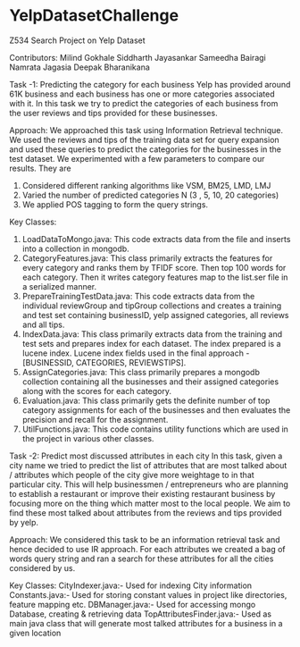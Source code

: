 # YelpDatasetChallenge
Z534 Search Project on Yelp Dataset

Contributors: 
Milind Gokhale
Siddharth Jayasankar
Sameedha Bairagi
Namrata Jagasia
Deepak Bharanikana

Task -1: Predicting the category for each business
Yelp has provided around 61K business and each business has one or more categories associated with it. In this task we try to predict the categories of each business from the user reviews and tips provided for these businesses.

Approach:
We approached this task using Information Retrieval technique. We used the reviews and tips of the training data set for query expansion and used these queries to predict the categories for the businesses in the test dataset. We experimented with a few parameters to compare our results. They are
1)	Considered different ranking algorithms like VSM, BM25, LMD, LMJ
2)	Varied the number of  predicted categories N (3 , 5, 10, 20 categories)
3)	We applied POS tagging to form the query strings.

Key Classes: 
1.	LoadDataToMongo.java: This code extracts data from the file and inserts into a collection in mongodb.
2.	CategoryFeatures.java: This class primarily extracts the features for every category and ranks them by TFIDF score. Then top 100 words for each category. Then it writes category features map to the list.ser file in a serialized manner.
3.	PrepareTrainingTestData.java: This code extracts data from the individual reviewGroup and tipGroup collections and creates a training and test set containing businessID, yelp assigned categories, all reviews and all tips.
4.	IndexData.java: This class primarily extracts data from the training and test sets and prepares index for each dataset. The index prepared is a lucene index. Lucene index fields used in the final approach - [BUSINESSID, CATEGORIES, REVIEWSTIPS]. 
5.	AssignCategories.java: This class primarily prepares a mongodb collection containing all the businesses and their assigned categories along with the scores for each category. 
6.	Evaluation.java: This class primarily gets the definite number of top category assignments for each of the businesses and then evaluates the precision and recall for the assignment.
7.	UtilFunctions.java: This code contains utility functions which are used in the project in various other classes.


Task -2: Predict most discussed attributes in each city
In this task, given a city name we tried to predict the list of attributes that are most talked  about / attributes which people of the city give more weightage to in that particular city. This will help businessmen / entrepreneurs who are planning to establish a restaurant or improve their existing restaurant business by focusing more on the thing which matter most to the local people. We aim to find these most talked about attributes from the reviews and tips provided by yelp.

Approach:
We considered this task to be an information retrieval task and hence decided to use IR approach. For each attributes we created a bag of words query string and ran a search for these attributes for all the cities considered by us.

Key Classes:
CityIndexer.java:- Used for indexing City information
Constants.java:- Used for storing constant values in project like directories, feature mapping etc.
DBManager.java:- Used for accessing mongo Database, creating & retrieving data
TopAttributesFinder.java:- Used as main java class that will generate most talked attributes for a business in a given location	

